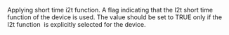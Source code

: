 ﻿Applying short time i2t function. A flag indicating that the I2t short time function of the device is used. The value should be set to TRUE only if the I2t function  is explicitly selected for the device.
